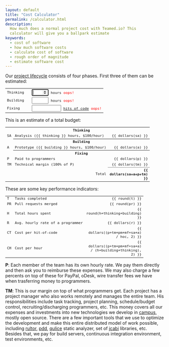 ```yaml
---
layout: default
title: "Cost Calculator"
permalink: /calculator.html
description:
  How much does a normal project cost with Teamed.io? This
  calculator will give you a ballpark estimate
keywords:
  - cost of software
  - how much software costs
  - calculate cost of software
  - rough order of magnitude
  - estimate software cost
---
```


Our [project lifecycle](http://www.yegor256.com/2014/10/06/software-project-lifecycle.html)
consists of four phases. First three of them
can be estimated:

<form name="estimate">
  <table class="tbl">
    <colgroup>
      <col style="width: 7em;"/>
      <col/>
    </colgroup>
    <tbody>
      <tr>
        <td>Thinking</td>
        <td><input style="width:4em" ng-model="thinking"
          maxlength="3" ng-maxlength="3" type="number"
          ng-change="update()" autofocus="autofocus" tabindex="1" name="thinking"/>
          hours
          <span class="oops" ng-show="estimate.thinking.$error.pattern">oops!</span></td>
      </tr>
      <tr>
        <td>Building</td>
        <td><input style="width:4em" ng-model="building"
          maxlength="3" ng-maxlength="3" type="number"
          ng-change="update()" tabindex="2" name="building"/>
          hours
          <span class="oops" ng-show="estimate.building.$error.pattern">oops!</span></td>
      </tr>
      <tr>
        <td>Fixing</td>
        <td><input style="width:7em" ng-model="hoc" maxlength="6"
          ng-maxlength="6" type="number"
          ng-change="update()" tabindex="3" name="hoc"/>
          <a href="http://www.yegor256.com/2014/11/14/hits-of-code.html">hits of code</a>
          <span class="oops" ng-show="estimate.hoc.$error.pattern">oops!</span></td>
      </tr>
    </tbody>
  </table>
</form>

This is an estimate of a total budget:

<style type="text/css">
  .r {
    text-align: right;
  }
  .b {
    font-weight: bold;
  }
  .oops {
    color: red;
  }
  .tbl {
    width: 100%;
    font-size: 0.8em;
    font-family: monospace;
  }
</style>
<table class="tbl">
  <colgroup>
    <col style="width:2em"/>
    <col/>
    <col style="width:6em"/>
  </colgroup>
  <tbody>
    <tr><td></td><th colspan="2">Thinking</th></tr>
    <tr><td>SA</td><td>Analysis (&#x7B;&#x7B; thinking &#x7D;&#x7D; hours, $100/hour)</td><td class="r">&#x7B;&#x7B; dollars(sa) &#x7D;&#x7D;</td></tr>
    <tr><td></td><th colspan="2">Building</th></tr>
    <tr><td>A</td><td>Prototype (&#x7B;&#x7B; building &#x7D;&#x7D; hours, $100/hour)</td><td class="r">&#x7B;&#x7B; dollars(a) &#x7D;&#x7D;</td></tr>
    <tr><td></td><th colspan="2">Fixing</th></tr>
    <tr><td>P</td><td>Paid to programmers</td><td class="r">&#x7B;&#x7B; dollars(p) &#x7D;&#x7D;</td></tr>
    <tr><td>TM</td><td>Technical margin (100% of P)</td><td class="r">&#x7B;&#x7B; dollars(tm) &#x7D;&#x7D;</td></tr>
    <tr><td colspan="2" class="r">Total</td><td class="r b" style="border-top: 1px solid gray;">&#x7B;&#x7B; dollars(sa+a+p+tm) &#x7D;&#x7D;</td></tr>
  </tbody>
</table>

These are some key performance indicators:

<table class="tbl">
  <colgroup>
    <col style="width:2em"/>
    <col/>
    <col style="width:6em"/>
  </colgroup>
  <tbody>
    <tr><td>T</td><td>Tasks completed</td><td class="r">&#x7B;&#x7B; round(t) &#x7D;&#x7D;</td></tr>
    <tr><td>PR</td><td>Pull requests merged</td><td class="r">&#x7B;&#x7B; round(pr) &#x7D;&#x7D;</td></tr>
    <tr><td>H</td><td>Total hours spent</td><td class="r">&#x7B;&#x7B; round(h+thinking+building) &#x7D;&#x7D;</td></tr>
    <tr><td>R</td><td>Avg. hourly rate of a programmer</td><td class="r">&#x7B;&#x7B; dollars(r) &#x7D;&#x7D;</td></tr>
    <tr><td>CT</td><td>Cost per hit-of-code</td><td class="r">&#x7B;&#x7B; dollars((p+tm+pm+mf+sa+a) / hoc, 2) &#x7D;&#x7D;</td></tr>
    <tr><td>CH</td><td>Cost per hour</td><td class="r">&#x7B;&#x7B; dollars((p+tm+pm+mf+sa+a) / (h+building+thinking), 2) &#x7D;&#x7D;</td></tr>
  </tbody>
</table>

**P**: Each member of the team has its own hourly
rate. We pay them directly and then ask you to reimburse these expenses.
We may also charge a few percents on top of these for PayPal, oDesk, wire
transfer fees we have when trasferring money to programmers.

**TM**: This is our margin on top of what programmers get.
Each project has a project manager who also works
remotely and manages the entire team. His responsibilities include
task tracking, project planning, schedule/budget control,
recruiting/discharging programmers, etc.
This money covers all our expenses and investments into
new technologies we develop in [campus](/campus.html), mostly open source.
There are a few important
tools that we use to optimize the development and make this entire
distributed model of work possible, including [rultor](http://www.rultor.com),
[pdd](https://github.com/teamed/pdd),
[qulice](http://www.qulice.com) static analyzer,
set of [jcabi](http://www.jcabi.com) libraries, etc.
Besides that, we pay
for build servers, continuous integration environment, test environments, etc.

<script src="/js/calc.js"></script>
